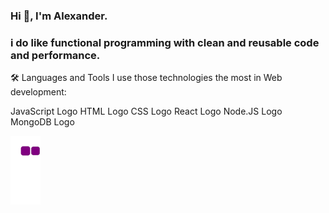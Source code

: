 ### Hi 👋, I'm Alexander.

### i do like functional programming with clean and reusable code and performance.

🛠️ Languages and Tools
I use those technologies the most in Web development:

JavaScript Logo   HTML Logo   CSS Logo   React Logo   Node.JS Logo   MongoDB Logo   

![snake gif](https://github.com/alexander9856/alexander9856/blob/output/github-contribution-grid-snake.gif)
